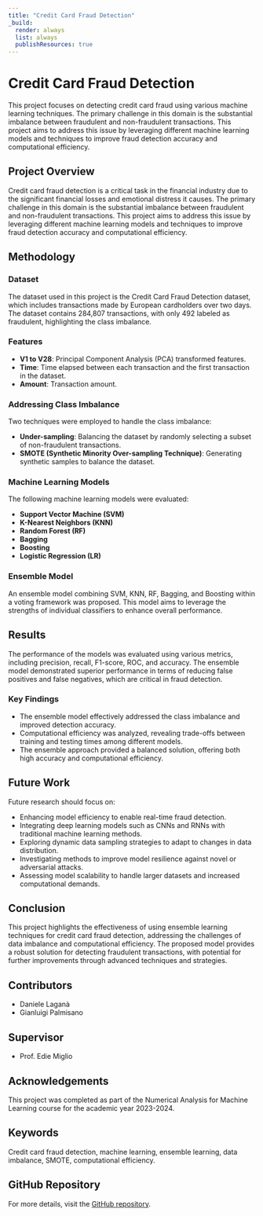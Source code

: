 ```yaml
---
title: "Credit Card Fraud Detection"
_build:
  render: always
  list: always
  publishResources: true
---
```


# Credit Card Fraud Detection

This project focuses on detecting credit card fraud using various machine learning techniques. The primary challenge in this domain is the substantial imbalance between fraudulent and non-fraudulent transactions. This project aims to address this issue by leveraging different machine learning models and techniques to improve fraud detection accuracy and computational efficiency.

## Project Overview

Credit card fraud detection is a critical task in the financial industry due to the significant financial losses and emotional distress it causes. The primary challenge in this domain is the substantial imbalance between fraudulent and non-fraudulent transactions. This project aims to address this issue by leveraging different machine learning models and techniques to improve fraud detection accuracy and computational efficiency.

## Methodology

### Dataset

The dataset used in this project is the Credit Card Fraud Detection dataset, which includes transactions made by European cardholders over two days. The dataset contains 284,807 transactions, with only 492 labeled as fraudulent, highlighting the class imbalance.

### Features

- **V1 to V28**: Principal Component Analysis (PCA) transformed features.
- **Time**: Time elapsed between each transaction and the first transaction in the dataset.
- **Amount**: Transaction amount.

### Addressing Class Imbalance

Two techniques were employed to handle the class imbalance:
- **Under-sampling**: Balancing the dataset by randomly selecting a subset of non-fraudulent transactions.
- **SMOTE (Synthetic Minority Over-sampling Technique)**: Generating synthetic samples to balance the dataset.

### Machine Learning Models

The following machine learning models were evaluated:
- **Support Vector Machine (SVM)**
- **K-Nearest Neighbors (KNN)**
- **Random Forest (RF)**
- **Bagging**
- **Boosting**
- **Logistic Regression (LR)**

### Ensemble Model

An ensemble model combining SVM, KNN, RF, Bagging, and Boosting within a voting framework was proposed. This model aims to leverage the strengths of individual classifiers to enhance overall performance.

## Results

The performance of the models was evaluated using various metrics, including precision, recall, F1-score, ROC, and accuracy. The ensemble model demonstrated superior performance in terms of reducing false positives and false negatives, which are critical in fraud detection.

### Key Findings

- The ensemble model effectively addressed the class imbalance and improved detection accuracy.
- Computational efficiency was analyzed, revealing trade-offs between training and testing times among different models.
- The ensemble approach provided a balanced solution, offering both high accuracy and computational efficiency.

## Future Work

Future research should focus on:
- Enhancing model efficiency to enable real-time fraud detection.
- Integrating deep learning models such as CNNs and RNNs with traditional machine learning methods.
- Exploring dynamic data sampling strategies to adapt to changes in data distribution.
- Investigating methods to improve model resilience against novel or adversarial attacks.
- Assessing model scalability to handle larger datasets and increased computational demands.

## Conclusion

This project highlights the effectiveness of using ensemble learning techniques for credit card fraud detection, addressing the challenges of data imbalance and computational efficiency. The proposed model provides a robust solution for detecting fraudulent transactions, with potential for further improvements through advanced techniques and strategies.

## Contributors

- Daniele Laganà
- Gianluigi Palmisano

## Supervisor

- Prof. Edie Miglio

## Acknowledgements

This project was completed as part of the Numerical Analysis for Machine Learning course for the academic year 2023-2024.

## Keywords

Credit card fraud detection, machine learning, ensemble learning, data imbalance, SMOTE, computational efficiency.

## GitHub Repository

For more details, visit the [GitHub repository](https://github.com/danielelagana/credit-card-fraud-detection-ML).


